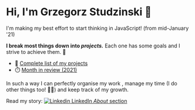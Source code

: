 # Hi, I'm Grzegorz Studzinski 👋

I'm making my best effort to start thinking in JavaScript! (from mid-January '21)

**I break most things down into *projects.*** Each one has some goals and I strive to achieve them. 🎯 

- 📝 [Complete list of my projects](projects.md)
- ⏱️ [Month in review (2021)](month-in-review.md)

In such a way I can perfectly organise my work , manage my time  (I do other things too! 🎨🚴) and keep track of my growth. 

Read my story: [![Linkedin](https://i.stack.imgur.com/gVE0j.png) LinkedIn *About* section](https://www.linkedin.com/in/grzegorzstudzinski/)
